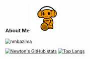 ### About Me ![Newton](https://github.com/nmbazima/nmbazima.github.io/blob/master/assets/android.gif)

<!--
**nmbazima/nmbazima** is a ✨ _special_ ✨ repository because its `README.md` (this file) appears on your GitHub profile.

Here are some ideas to get you started:

- 🔭 I’m currently working on ... **Report Development and Visualizations**
- 🌱 I’m currently learning ... **Data Engineering**
- 👯 I’m looking to collaborate on ... **AI, DataOps**
- 🤔 I’m looking for help with ...AI
- 💬 Ask me about ... **ArchLinux, PowerBI, SQL and Python**
- 📫 How to reach me: ... **![Linkedin Profile](https://www.linkedin.com/in/nmbazima/)**
- 😄 Pronouns: ...
- ⚡ Fun fact: ...
-->
<p align="left"> <img src="https://komarev.com/ghpvc/?username=nmbazima" alt="nmbazima" /> </p>

[![Newton's GitHub stats](https://github-readme-stats.vercel.app/api?username=nmbazima&show_icons=true&theme=highcontrast)](https://github.com/nmbazima/github-readme-stats)  [![Top Langs](https://github-readme-stats.vercel.app/api/top-langs/?username=nmbazima&show_icons=true&theme=chartreuse-dark)](https://github.com/nmbazima/github-readme-stats)
